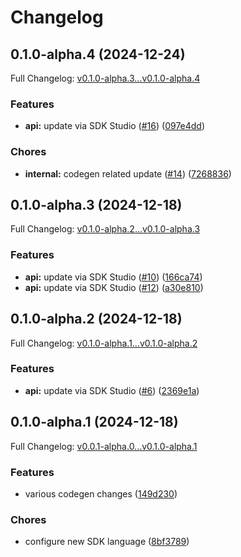 # Changelog

## 0.1.0-alpha.4 (2024-12-24)

Full Changelog: [v0.1.0-alpha.3...v0.1.0-alpha.4](https://github.com/AndooBomber/example-stainless-go/compare/v0.1.0-alpha.3...v0.1.0-alpha.4)

### Features

* **api:** update via SDK Studio ([#16](https://github.com/AndooBomber/example-stainless-go/issues/16)) ([097e4dd](https://github.com/AndooBomber/example-stainless-go/commit/097e4dd8c733da2011d74f68910f5b8fa0b8bd5d))


### Chores

* **internal:** codegen related update ([#14](https://github.com/AndooBomber/example-stainless-go/issues/14)) ([7268836](https://github.com/AndooBomber/example-stainless-go/commit/7268836083a64bf0a3d80005c9fdd30f0bae5365))

## 0.1.0-alpha.3 (2024-12-18)

Full Changelog: [v0.1.0-alpha.2...v0.1.0-alpha.3](https://github.com/AndooBomber/example-stainless-go/compare/v0.1.0-alpha.2...v0.1.0-alpha.3)

### Features

* **api:** update via SDK Studio ([#10](https://github.com/AndooBomber/example-stainless-go/issues/10)) ([166ca74](https://github.com/AndooBomber/example-stainless-go/commit/166ca74be16285a881d4ff19cc671bfa4d6559b3))
* **api:** update via SDK Studio ([#12](https://github.com/AndooBomber/example-stainless-go/issues/12)) ([a30e810](https://github.com/AndooBomber/example-stainless-go/commit/a30e810c07b884e3e0bf668ed8bbfafafd4ca6e0))

## 0.1.0-alpha.2 (2024-12-18)

Full Changelog: [v0.1.0-alpha.1...v0.1.0-alpha.2](https://github.com/AndooBomber/example-stainless-go/compare/v0.1.0-alpha.1...v0.1.0-alpha.2)

### Features

* **api:** update via SDK Studio ([#6](https://github.com/AndooBomber/example-stainless-go/issues/6)) ([2369e1a](https://github.com/AndooBomber/example-stainless-go/commit/2369e1a6fd8a8196ff2c1718728a8132b2a4189a))

## 0.1.0-alpha.1 (2024-12-18)

Full Changelog: [v0.0.1-alpha.0...v0.1.0-alpha.1](https://github.com/AndooBomber/example-stainless-go/compare/v0.0.1-alpha.0...v0.1.0-alpha.1)

### Features

* various codegen changes ([149d230](https://github.com/AndooBomber/example-stainless-go/commit/149d230be18af2ec97f7976fe0766cdd85aa918f))


### Chores

* configure new SDK language ([8bf3789](https://github.com/AndooBomber/example-stainless-go/commit/8bf3789e21a1b780d4f94d168c2b44d554f5751c))
